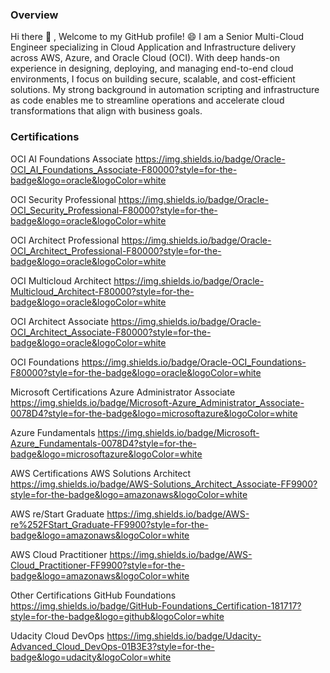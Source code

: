 ### Overview  
Hi there 👋 , Welcome to my GitHub profile! 😄
I am a Senior Multi-Cloud Engineer specializing in Cloud Application and Infrastructure delivery across AWS, Azure, and Oracle Cloud (OCI). With deep hands-on experience in designing, deploying, and managing end-to-end cloud environments, I focus on building secure, scalable, and cost-efficient solutions. My strong background in automation scripting and infrastructure as code enables me to streamline operations and accelerate cloud transformations that align with business goals.


### Certifications

OCI AI Foundations Associate
https://img.shields.io/badge/Oracle-OCI_AI_Foundations_Associate-F80000?style=for-the-badge&logo=oracle&logoColor=white

OCI Security Professional
https://img.shields.io/badge/Oracle-OCI_Security_Professional-F80000?style=for-the-badge&logo=oracle&logoColor=white

OCI Architect Professional
https://img.shields.io/badge/Oracle-OCI_Architect_Professional-F80000?style=for-the-badge&logo=oracle&logoColor=white

OCI Multicloud Architect
https://img.shields.io/badge/Oracle-Multicloud_Architect-F80000?style=for-the-badge&logo=oracle&logoColor=white

OCI Architect Associate
https://img.shields.io/badge/Oracle-OCI_Architect_Associate-F80000?style=for-the-badge&logo=oracle&logoColor=white

OCI Foundations
https://img.shields.io/badge/Oracle-OCI_Foundations-F80000?style=for-the-badge&logo=oracle&logoColor=white

Microsoft Certifications
Azure Administrator Associate
https://img.shields.io/badge/Microsoft-Azure_Administrator_Associate-0078D4?style=for-the-badge&logo=microsoftazure&logoColor=white

Azure Fundamentals
https://img.shields.io/badge/Microsoft-Azure_Fundamentals-0078D4?style=for-the-badge&logo=microsoftazure&logoColor=white

AWS Certifications
AWS Solutions Architect
https://img.shields.io/badge/AWS-Solutions_Architect_Associate-FF9900?style=for-the-badge&logo=amazonaws&logoColor=white

AWS re/Start Graduate
https://img.shields.io/badge/AWS-re%252FStart_Graduate-FF9900?style=for-the-badge&logo=amazonaws&logoColor=white

AWS Cloud Practitioner
https://img.shields.io/badge/AWS-Cloud_Practitioner-FF9900?style=for-the-badge&logo=amazonaws&logoColor=white

Other Certifications
GitHub Foundations
https://img.shields.io/badge/GitHub-Foundations_Certification-181717?style=for-the-badge&logo=github&logoColor=white

Udacity Cloud DevOps
https://img.shields.io/badge/Udacity-Advanced_Cloud_DevOps-01B3E3?style=for-the-badge&logo=udacity&logoColor=white
